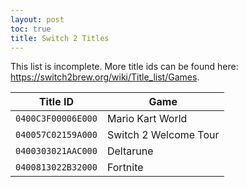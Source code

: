 ```yaml
---
layout: post
toc: true
title: Switch 2 Titles
---
```


This list is incomplete. More title ids can be found here: https://switch2brew.org/wiki/Title_list/Games.

| Title ID           | Game                  |
|--------------------|-----------------------|
| `0400C3F00006E000` | Mario Kart World      |
| `040057C02159A000` | Switch 2 Welcome Tour |
| `0400303021AAC000` | Deltarune             |
| `0400813022B32000` | Fortnite              |
